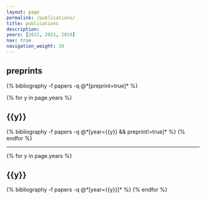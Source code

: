 ```yaml
---
layout: page
permalink: /publications/
title: publications
description:
years: [2022, 2021, 2019]
nav: true
navigation_weight: 20
---
```


<div class="publications">

<h2 class="year">preprints</h2>
{% bibliography -f papers -q @*[preprint=true]* %}

{% for y in page.years %}
  <h2 class="year">{{y}}</h2>
  {% bibliography -f papers -q @*[year={{y}} && preprint!=true]* %}
{% endfor %}

</div>

---

<div class="publications">

{% for y in page.years %}
  <h2 class="year">{{y}}</h2>
  {% bibliography -f papers -q @*[year={{y}}]* %}
{% endfor %}

</div>
